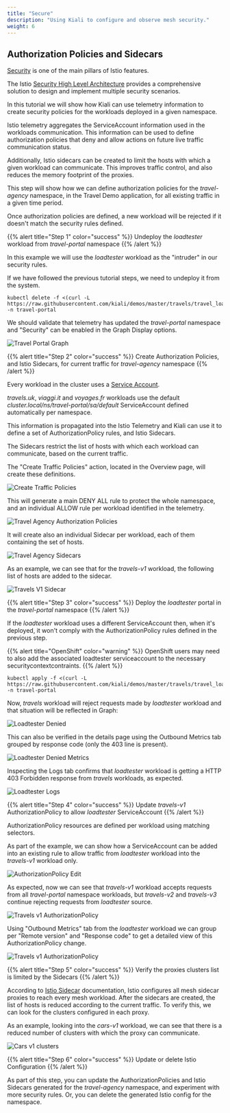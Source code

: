 ```yaml
---
title: "Secure"
description: "Using Kiali to configure and observe mesh security."
weight: 6
---
```


## Authorization Policies and Sidecars

[Security](https://istio.io/latest/docs/concepts/security/) is one of the main pillars of Istio features.

The Istio [Security High Level Architecture](https://istio.io/latest/docs/concepts/security/#high-level-architecture) provides a comprehensive solution to design and implement multiple security scenarios.

In this tutorial we will show how Kiali can use telemetry information to create security policies for the workloads deployed in a given namespace.

Istio telemetry aggregates the ServiceAccount information used in the workloads communication. This information can be used to define authorization policies that deny and allow actions on future live traffic communication status.

Additionally, Istio sidecars can be created to limit the hosts with which a given workload can communicate. This improves traffic control, and also reduces the memory footprint of the proxies.

This step will show how we can define authorization policies for the *travel-agency* namespace, in the Travel Demo application, for all existing traffic in a given time period.

Once authorization policies are defined, a new workload will be rejected if it doesn't match the security rules defined.

{{% alert title="Step 1" color="success" %}}
Undeploy the *loadtester* workload from *travel-portal* namespace
{{% /alert %}}

In this example we will use the *loadtester* workload as the "intruder" in our security rules.

If we have followed the previous tutorial steps, we need to undeploy it from the system.

```
kubectl delete -f <(curl -L https://raw.githubusercontent.com/kiali/demos/master/travels/travel_loadtester.yaml) -n travel-portal
```

We should validate that telemetry has updated the *travel-portal* namespace and "Security" can be enabled in the Graph Display options.

![Travel Portal Graph](/images/tutorial/06-01-travel-portal-graph.png "Travel Portal Graph")

{{% alert title="Step 2" color="success" %}}
Create Authorization Policies, and Istio Sidecars, for current traffic for *travel-agency* namespace
{{% /alert %}}

Every workload in the cluster uses a [Service Account](https://kubernetes.io/docs/tasks/configure-pod-container/configure-service-account/).

*travels.uk*, *viaggi.it* and *voyages.fr* workloads use the default *cluster.local/ns/travel-portal/sa/default* ServiceAccount defined automatically per namespace.

This information is propagated into the Istio Telemetry and Kiali can use it to define a set of AuthorizationPolicy rules, and Istio Sidecars.

The Sidecars restrict the list of hosts with which each workload can communicate, based on the current traffic.

The "Create Traffic Policies" action, located in the Overview page, will create these definitions.

![Create Traffic Policies](/images/tutorial/06-01-create-traffic-policies.png "Create Traffic Policies")

This will generate a main DENY ALL rule to protect the whole namespace, and an individual ALLOW rule per workload identified in the telemetry.

![Travel Agency Authorization Policies](/images/tutorial/06-01-travel-agency-authorization-policies.png "Travel Agency Authorization Policies")

It will create also an individual Sidecar per workload, each of them containing the set of hosts.

![Travel Agency Sidecars](/images/tutorial/06-01-travel-agency-sidecars.png "Travel Agency Sidecars")

As an example, we can see that for the *travels-v1* workload, the following list of hosts are added to the sidecar.

![Travels V1 Sidecar](/images/tutorial/06-01-travels-v1-sidecars.png "Travels V1 Sidecar")

{{% alert title="Step 3" color="success" %}}
Deploy the *loadtester* portal in the *travel-portal* namespace
{{% /alert %}}

If the *loadtester* workload uses a different ServiceAccount then, when it's deployed, it won't comply with the AuthorizationPolicy rules defined in the previous step.

{{% alert title="OpenShift" color="warning" %}}
OpenShift users may need to also add the associated loadtester serviceaccount to the necessary securitycontextcontraints.
{{% /alert %}}

```
kubectl apply -f <(curl -L https://raw.githubusercontent.com/kiali/demos/master/travels/travel_loadtester.yaml) -n travel-portal
```

Now, *travels* workload will reject requests made by *loadtester* workload and that situation will be reflected in Graph:

![Loadtester Denied](/images/tutorial/06-01-loadtester-denied.png "Loadtester Denied")

This can also be verified in the details page using the Outbound Metrics tab grouped by response code (only the 403 line is present).

![Loadtester Denied Metrics](/images/tutorial/06-01-loadtester-denied-metrics.png "Loadtester Denied Metrics")

Inspecting the Logs tab confirms that *loadtester* workload is getting a HTTP 403 Forbidden response from *travels* workloads, as expected.

![Loadtester Logs](/images/tutorial/06-01-loadtester-logs.png "Loadtester Logs")

{{% alert title="Step 4" color="success" %}}
Update *travels-v1* AuthorizationPolicy to allow *loadtester* ServiceAccount
{{% /alert %}}

AuthorizationPolicy resources are defined per workload using matching selectors.

As part of the example, we can show how a ServiceAccount can be added into an existing rule to allow traffic from *loadtester* workload into the *travels-v1* workload only.

![AuthorizationPolicy Edit](/images/tutorial/06-01-authorizationpolicy-edit.png "AuthorizationPolicy Edit")

As expected, now we can see that *travels-v1* workload accepts requests from all *travel-portal* namespace workloads, but *travels-v2* and *travels-v3* continue rejecting requests from *loadtester* source.

![Travels v1 AuthorizationPolicy](/images/tutorial/06-01-travels-v1-authorizationpolicy.png "Travels v1 AuthorizationPolicy")

Using "Outbound Metrics" tab from the *loadtester* workload we can group per "Remote version" and "Response code" to get a detailed view of this AuthorizationPolicy change.

![Travels v1 AuthorizationPolicy](/images/tutorial/06-01-loadtester-authorized-metrics.png "Travels v1 AuthorizationPolicy")

{{% alert title="Step 5" color="success" %}}
Verify the proxies clusters list is limited by the Sidecars
{{% /alert %}}

According to [Istio Sidecar](https://istio.io/latest/docs/reference/config/networking/sidecar/) documentation, Istio configures all mesh sidecar proxies to reach every mesh workload. After the sidecars are created, the list of hosts is reduced according to the current traffic. To verify this, we can look for the clusters configured in each proxy.

As an example, looking into the *cars-v1* workload, we can see that there is a reduced number of clusters with which the proxy can communicate.

![Cars v1 clusters](/images/tutorial/06-01-cars-v1-clusters.png "Cars v1 clusters")

{{% alert title="Step 6" color="success" %}}
Update or delete Istio Configuration
{{% /alert %}}

As part of this step, you can update the AuthorizationPolicies and Istio Sidecars generated for the *travel-agency* namespace, and experiment with more security rules. Or, you can delete the generated Istio config for the namespace.


